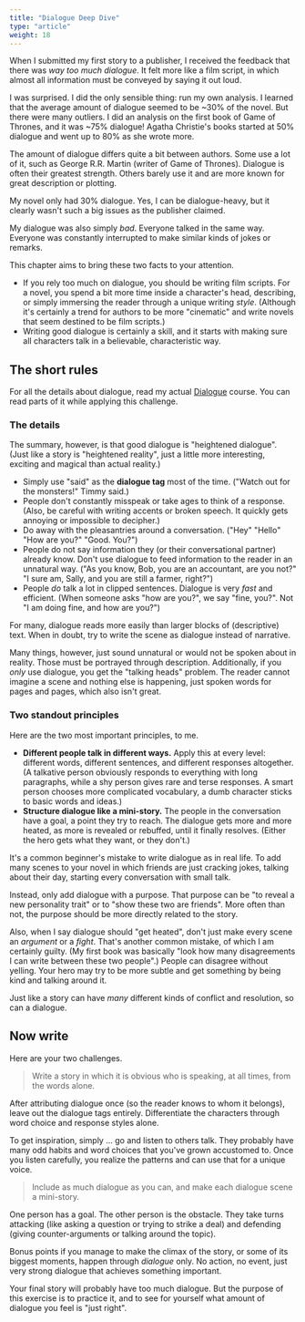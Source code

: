 ```yaml
---
title: "Dialogue Deep Dive"
type: "article"
weight: 18
---
```


When I submitted my first story to a publisher, I received the feedback that there was _way too much dialogue_. It felt more like a film script, in which almost all information must be conveyed by saying it out loud.

I was surprised. I did the only sensible thing: run my own analysis. I learned that the average amount of dialogue seemed to be ~30% of the novel. But there were many outliers. I did an analysis on the first book of Game of Thrones, and it was ~75% dialogue! Agatha Christie's books started at 50% dialogue and went up to 80% as she wrote more.

The amount of dialogue differs quite a bit between authors. Some use a lot of it, such as George R.R. Martin (writer of Game of Thrones). Dialogue is often their greatest strength. Others barely use it and are more known for great description or plotting.

My novel only had 30% dialogue. Yes, I can be dialogue-heavy, but it clearly wasn't such a big issues as the publisher claimed.

My dialogue was also simply _bad_. Everyone talked in the same way. Everyone was constantly interrupted to make similar kinds of jokes or remarks.

This chapter aims to bring these two facts to your attention.

* If you rely too much on dialogue, you should be writing film scripts. For a novel, you spend a bit more time inside a character's head, describing, or simply immersing the reader through a unique writing _style_. (Although it's certainly a trend for authors to be more "cinematic" and write novels that seem destined to be film scripts.)
* Writing good dialogue is certainly a skill, and it starts with making sure all characters talk in a believable, characteristic way.

## The short rules

For all the details about dialogue, read my actual [Dialogue](../../dialogue/) course. You can read parts of it while applying this challenge.

### The details

The summary, however, is that good dialogue is "heightened dialogue". (Just like a story is "heightened reality", just a little more interesting, exciting and magical than actual reality.)

* Simply use "said" as the **dialogue tag** most of the time. ("Watch out for the monsters!" Timmy said.)
* People don't constantly misspeak or take ages to think of a response. (Also, be careful with writing accents or broken speech. It quickly gets annoying or impossible to decipher.)
* Do away with the pleasantries around a conversation. ("Hey" "Hello" "How are you?" "Good. You?")
* People do not say information they (or their conversational partner) already know. Don't use dialogue to feed information to the reader in an unnatural way. ("As you know, Bob, you are an accountant, are you not?" "I sure am, Sally, and you are still a farmer, right?")
* People _do_ talk a lot in clipped sentences. Dialogue is very _fast_ and efficient. (When someone asks "how are you?", we say "fine, you?". Not "I am doing fine, and how are you?")

For many, dialogue reads more easily than larger blocks of (descriptive) text. When in doubt, try to write the scene as dialogue instead of narrative.

Many things, however, just sound unnatural or would not be spoken about in reality. Those must be portrayed through description. Additionally, if you _only_ use dialogue, you get the "talking heads" problem. The reader cannot imagine a scene and nothing else is happening, just spoken words for pages and pages, which also isn't great.

### Two standout principles

Here are the two most important principles, to me.

* **Different people talk in different ways.** Apply this at every level: different words, different sentences, and different responses altogether. (A talkative person obviously responds to everything with long paragraphs, while a shy person gives rare and terse responses. A smart person chooses more complicated vocabulary, a dumb character sticks to basic words and ideas.)
* **Structure dialogue like a mini-story.** The people in the conversation have a goal, a point they try to reach. The dialogue gets more and more heated, as more is revealed or rebuffed, until it finally resolves. (Either the hero gets what they want, or they don't.)

It's a common beginner's mistake to write dialogue as in real life. To add many scenes to your novel in which friends are just cracking jokes, talking about their day, starting every conversation with small talk.

Instead, only add dialogue with a purpose. That purpose can be "to reveal a new personality trait" or to "show these two are friends". More often than not, the purpose should be more directly related to the story.

Also, when I say dialogue should "get heated", don't just make every scene an _argument_ or a _fight_. That's another common mistake, of which I am certainly guilty. (My first book was basically "look how many disagreements I can write between these two people".) People can disagree without yelling. Your hero may try to be more subtle and get something by being kind and talking around it. 

Just like a story can have _many_ different kinds of conflict and resolution, so can a dialogue.

## Now write

Here are your two challenges.

> Write a story in which it is obvious who is speaking, at all times, from the words alone.

After attributing dialogue once (so the reader knows to whom it belongs), leave out the dialogue tags entirely. Differentiate the characters through word choice and response styles alone.

To get inspiration, simply ... go and listen to others talk. They probably have many odd habits and word choices that you've grown accustomed to. Once you listen carefully, you realize the patterns and can use that for a unique voice.

> Include as much dialogue as you can, and make each dialogue scene a mini-story.

One person has a goal. The other person is the obstacle. They take turns attacking (like asking a question or trying to strike a deal) and defending (giving counter-arguments or talking around the topic).

Bonus points if you manage to make the climax of the story, or some of its biggest moments, happen through _dialogue_ only. No action, no event, just very strong dialogue that achieves something important.

Your final story will probably have too much dialogue. But the purpose of this exercise is to practice it, and to see for yourself what amount of dialogue you feel is "just right".